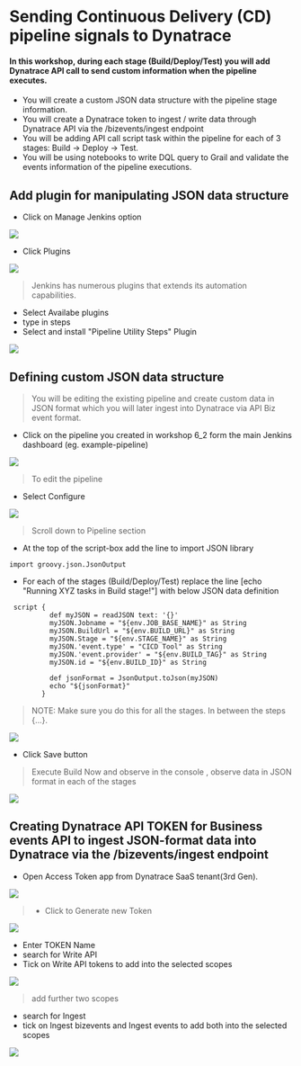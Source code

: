 # Sending Continuous Delivery (CD) pipeline signals to Dynatrace

#### In this workshop, during each stage (Build/Deploy/Test) you will add Dynatrace API call to send custom information when the pipeline executes.

- You will create a custom JSON data structure with the pipeline stage information.
- You will create a Dynatrace token to ingest / write data through Dynatrace API via the /bizevents/ingest endpoint
- You will be adding API call script task within the pipeline for each of 3 stages:  Build -> Deploy -> Test.
- You will be using notebooks to write DQL query to Grail and validate the events information of the pipeline executions.

## Add plugin for manipulating JSON data structure

- Click on Manage Jenkins option

![](https://github.com/hakansuku/D1APACTraining/blob/main/images/SRE/maangejenkins.png?raw=true)

- Click Plugins
  
![](https://github.com/hakansuku/D1APACTraining/blob/main/images/SRE/plugins.png?raw=true)

> Jenkins has numerous plugins that extends its automation capabilities.

- Select Availabe plugins
- type in steps
- Select and install "Pipeline Utility Steps" Plugin

![](https://github.com/hakansuku/D1APACTraining/blob/main/images/SRE/steps.png?raw=true)

## Defining custom JSON data structure 

> You will be editing the existing pipeline and create custom data in JSON format which you will later ingest into Dynatrace via API Biz event format.

- Click on the pipeline you created in workshop 6_2 form the main Jenkins dashboard (eg. example-pipeline)

![](https://github.com/hakansuku/D1APACTraining/blob/main/images/SRE/mainpipeline.png?raw=true)

> To edit the pipeline

- Select Configure

![](https://github.com/hakansuku/D1APACTraining/blob/main/images/SRE/Configure.png?raw=true)

> Scroll down to Pipeline section

- At the top of the script-box add the line to import JSON library
  
```
import groovy.json.JsonOutput
```

- For each of the stages (Build/Deploy/Test) replace the line [echo "Running XYZ tasks in Build stage!"] with below JSON data definition

```
 script {
          def myJSON = readJSON text: '{}'
          myJSON.Jobname = "${env.JOB_BASE_NAME}" as String
          myJSON.BuildUrl = "${env.BUILD_URL}" as String
          myJSON.Stage = "${env.STAGE_NAME}" as String
          myJSON.'event.type' = "CICD Tool" as String
          myJSON.'event.provider' = "${env.BUILD_TAG}" as String
          myJSON.id = "${env.BUILD_ID}" as String
                    
          def jsonFormat = JsonOutput.toJson(myJSON)
          echo "${jsonFormat}"                  
        }
```
> NOTE: Make sure you do this for all the stages. In between the steps {...}.

![](https://github.com/hakansuku/D1APACTraining/blob/main/images/SRE/import.png?raw=true)

- Click Save button

> Execute Build Now and observe in the console , observe data in JSON format in each of the stages

![](https://github.com/hakansuku/D1APACTraining/blob/main/images/SRE/jsondata.png?raw=true)

## Creating Dynatrace API TOKEN for Business events API to ingest JSON-format data into Dynatrace via the /bizevents/ingest endpoint

- Open Access Token app from Dynatrace SaaS tenant(3rd Gen).

![](https://github.com/hakansuku/D1APACTraining/blob/main/images/SRE/APIToken.png?raw=true)

> - Click to Generate new Token

![](https://github.com/hakansuku/D1APACTraining/blob/main/images/SRE/generatetoken.png?raw=true)


- Enter TOKEN Name
- search for Write API
- Tick on Write API tokens to add into the selected scopes

![](https://github.com/hakansuku/D1APACTraining/blob/main/images/SRE/writeapi.png?raw=true)

> add further two scopes

- search for Ingest
- tick on Ingest bizevents and Ingest events to add both into the selected scopes
  
![](https://github.com/hakansuku/D1APACTraining/blob/main/images/SRE/ingestbizevent.png?raw=true)
